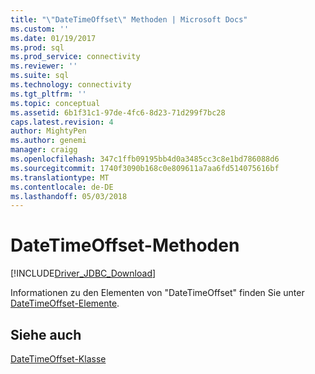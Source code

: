 ```yaml
---
title: "\"DateTimeOffset\" Methoden | Microsoft Docs"
ms.custom: ''
ms.date: 01/19/2017
ms.prod: sql
ms.prod_service: connectivity
ms.reviewer: ''
ms.suite: sql
ms.technology: connectivity
ms.tgt_pltfrm: ''
ms.topic: conceptual
ms.assetid: 6b1f31c1-97de-4fc6-8d23-71d299f7bc28
caps.latest.revision: 4
author: MightyPen
ms.author: genemi
manager: craigg
ms.openlocfilehash: 347c1ffb09195bb4d0a3485cc3c8e1bd786088d6
ms.sourcegitcommit: 1740f3090b168c0e809611a7aa6fd514075616bf
ms.translationtype: MT
ms.contentlocale: de-DE
ms.lasthandoff: 05/03/2018
---
```

# <a name="datetimeoffset-methods"></a>DateTimeOffset-Methoden
[!INCLUDE[Driver_JDBC_Download](../../../includes/driver_jdbc_download.md)]

  Informationen zu den Elementen von "DateTimeOffset" finden Sie unter [DateTimeOffset-Elemente](../../../connect/jdbc/reference/datetimeoffset-members.md).  
  
## <a name="see-also"></a>Siehe auch  
 [DateTimeOffset-Klasse](../../../connect/jdbc/reference/datetimeoffset-class.md)  
  
  
